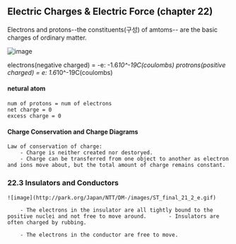 ## Electric Charges & Electric Force         (chapter 22)
Electrons and protons--the constituents(구성) of amtoms-- are the basic charges of ordinary matter.

![image](https://cdn.britannica.com/09/149209-004-E4AA2D63.jpg)

electrons(negative charged) = -e: -1.6*10^-19C(coulombs)
protrons(positive charged) = e: 1.6*10^-19C(coulombs)

#### netural atom
    num of protons = num of electrons
    net charge = 0
    excess charge = 0

#### Charge Conservation and Charge Diagrams 
    Law of conservation of charge: 
        - Charge is neither created nor destoryed.
        - Charge can be transferred from one object to another as electron and ions move about, but the total amount of charge remains constant.

### 22.3 Insulators and Conductors

    ![image](http://park.org/Japan/NTT/DM-/images/ST_final_21_2_e.gif)

        - The electrons in the insulator are all tightly bound to the positive nuclei and not free to move around.       - Insulators are often charged by rubbing.

        - The electrons in the conductor are free to move.